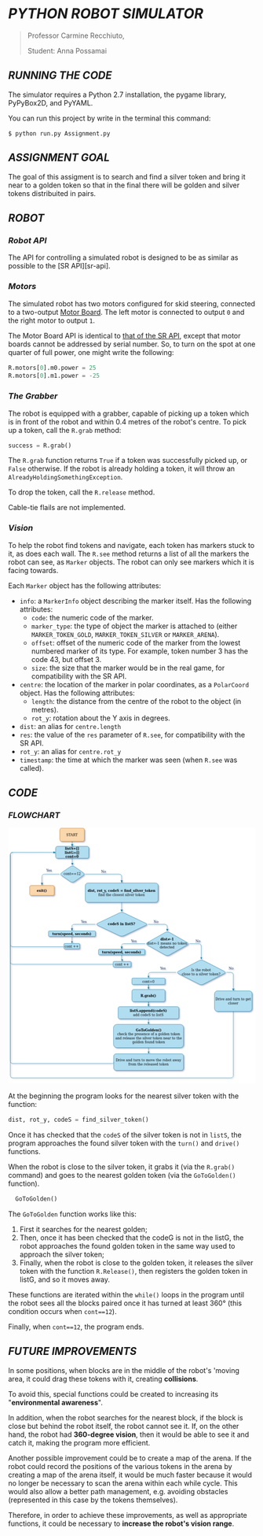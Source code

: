 
# *PYTHON ROBOT SIMULATOR*

> Professor Carmine Recchiuto, <p>Student: Anna Possamai


## *RUNNING THE CODE*
The simulator requires a Python 2.7 installation, the pygame library, PyPyBox2D, and PyYAML.

You can run this project by write in the terminal this command:
```
$ python run.py Assignment.py
```

## *ASSIGNMENT GOAL*

The goal of this assigment is to search and find a silver token and bring it near to a golden token so that in the final there will be golden and silver tokens distribuited in pairs.

## *ROBOT*


### *Robot API*


The API for controlling a simulated robot is designed to be as similar as possible to the [SR API][sr-api].

### *Motors* ###

The simulated robot has two motors configured for skid steering, connected to a two-output [Motor Board](https://studentrobotics.org/docs/kit/motor_board). The left motor is connected to output `0` and the right motor to output `1`.

The Motor Board API is identical to [that of the SR API](https://studentrobotics.org/docs/programming/sr/motors/), except that motor boards cannot be addressed by serial number. So, to turn on the spot at one quarter of full power, one might write the following:

```python
R.motors[0].m0.power = 25
R.motors[0].m1.power = -25
```

### *The Grabber* ###

The robot is equipped with a grabber, capable of picking up a token which is in front of the robot and within 0.4 metres of the robot's centre. To pick up a token, call the `R.grab` method:

```python
success = R.grab()
```

The `R.grab` function returns `True` if a token was successfully picked up, or `False` otherwise. If the robot is already holding a token, it will throw an `AlreadyHoldingSomethingException`.


To drop the token, call the `R.release` method.

Cable-tie flails are not implemented.

### *Vision* ###

To help the robot find tokens and navigate, each token has markers stuck to it, as does each wall. The `R.see` method returns a list of all the markers the robot can see, as `Marker` objects. The robot can only see markers which it is facing towards.

Each `Marker` object has the following attributes:

* `info`: a `MarkerInfo` object describing the marker itself. Has the following attributes:
  * `code`: the numeric code of the marker.
  * `marker_type`: the type of object the marker is attached to (either `MARKER_TOKEN_GOLD`, `MARKER_TOKEN_SILVER` or `MARKER_ARENA`).
  * `offset`: offset of the numeric code of the marker from the lowest numbered marker of its type. For example, token number 3 has the code 43, but offset 3.
  * `size`: the size that the marker would be in the real game, for compatibility with the SR API.
* `centre`: the location of the marker in polar coordinates, as a `PolarCoord` object. Has the following attributes:
  * `length`: the distance from the centre of the robot to the object (in metres).
  * `rot_y`: rotation about the Y axis in degrees.
* `dist`: an alias for `centre.length`
* `res`: the value of the `res` parameter of `R.see`, for compatibility with the SR API.
* `rot_y`: an alias for `centre.rot_y`
* `timestamp`: the time at which the marker was seen (when `R.see` was called).

## *CODE* ##

### *FLOWCHART* ###
![Flowchart](FinalFlowchart.png )


At the beginning the program looks for the nearest silver token with the function:
```python    
dist, rot_y, codeS = find_silver_token()
```
Once it has checked that the `codeS` of the silver token is not in `listS`, the program approaches the found silver token with the `turn()` and `drive()` functions.

When the robot is close to the silver token, it grabs it (via the `R.grab()` command) and goes to the nearest golden token (via the `GoToGolden()` function).

```python    
  GoToGolden()
```
The `GoToGolden` function works like this:
1. First it searches for the nearest golden;
2. Then, once it has been checked that the codeG is not in the listG, the robot approaches the found golden token in the same way used to approach the silver token;
3. Finally, when the robot is close to the golden token, it releases the silver token with the function `R.Release()`, then registers the golden token in listG, and so it moves away.

These functions are iterated within the `while()` loops in the program until the robot sees all the blocks paired once it has turned at least 360° (this condition occurs when `cont==12`).

Finally, when `cont==12`, the program ends.

## *FUTURE IMPROVEMENTS*
In some positions, when blocks are in the middle of the robot's 'moving area, it could drag these tokens with it, creating **collisions**.

To avoid this, special functions could be created to increasing its "**environmental awareness**".

In addition, when the robot searches for the nearest block, if the block is close but behind the robot itself, the robot cannot see it. If, on the other hand, the robot had **360-degree vision**, then it would be able to see it and catch it, making the program more efficient.

Another possible improvement could be to create a map of the arena. If the robot could record the positions of the various tokens in the arena by creating a map of the arena itself, it would be much faster because it would no longer be necessary to scan the arena within each while cycle. 
This would also allow a better path management, e.g. avoiding obstacles (represented in this case by the tokens themselves).
 
Therefore, in order to achieve these improvements, as well as appropriate functions, it could be necessary to **increase the robot's vision range**.
